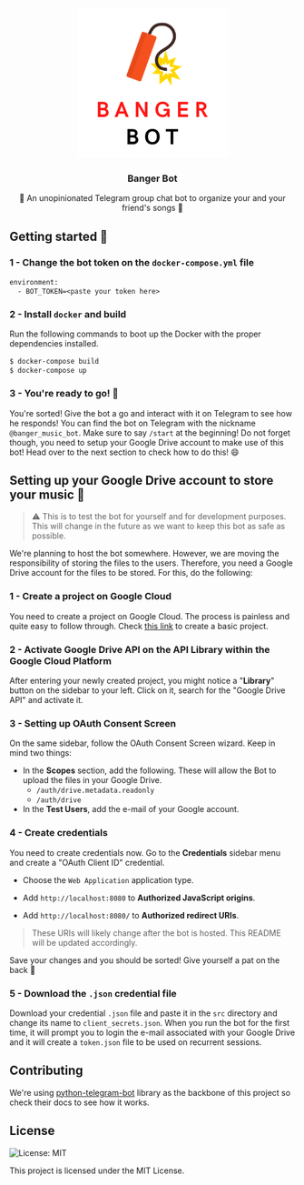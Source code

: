 <p align="center">
  <a href="https://github.com/othneildrew/Best-README-Template">
    <img src="./docs/logo.png" alt="Logo" >
  </a>

  <h3 align="center">Banger Bot</h3>

  <p align="center">
    🧨 An unopinionated Telegram group chat  bot to organize your and your friend's songs 🧨
  </p>
</p>

## Getting started :hatching_chick:

### 1 - Change the bot token on the `docker-compose.yml` file
```
environment:
  - BOT_TOKEN=<paste your token here>
```

### 2 - Install `docker` and build

Run the following commands to boot up the Docker with the proper dependencies installed.
```
$ docker-compose build
$ docker-compose up
```

### 3 - You're ready to go! :tada:

You're sorted! Give the bot a go and interact with it on Telegram to see how he responds! 
You can find the bot on Telegram with the nickname `@banger_music_bot`. 
Make sure to say `/start` at the beginning!
Do not forget though, you need to setup your Google Drive account to make use of this bot! 
Head over to the next section to check how to do this! :smile:

## Setting up your Google Drive account to store your music :musical_note:

> :warning: This is to test the bot for yourself and for development purposes. This will change in the future as we want to keep this bot as safe as possible.

We're planning to host the bot somewhere. However, we are moving the responsibility of storing the files to the users. 
Therefore, you need a Google Drive account for the files to be stored. For this, do the following:

### 1 - Create a project on Google Cloud
You need to create a project on Google Cloud. The process is painless and quite easy to follow through. 
Check [this link](https://developers.google.com/workspace/guides/create-project) to create a basic project.

### 2 - Activate Google Drive API on the API Library within the Google Cloud Platform
After entering your newly created project, you might notice a "**Library**" button on the sidebar to your left. 
Click on it, search for the "Google Drive API" and activate it.

### 3 - Setting up OAuth Consent Screen
On the same sidebar, follow the OAuth Consent Screen wizard. Keep in mind two things:
* In the **Scopes** section, add the following. These will allow the Bot to upload the files in your Google Drive.
    * `/auth/drive.metadata.readonly`
    * `/auth/drive`
* In the **Test Users**, add the e-mail of your Google account.

### 4 - Create credentials
You need to create credentials now. Go to the **Credentials** sidebar menu and create a "OAuth Client ID" credential. 

* Choose the `Web Application` application type.

* Add `http://localhost:8080` to **Authorized JavaScript origins**.

* Add `http://localhost:8080/` to **Authorized redirect URIs**.

> These URIs will likely change after the bot is hosted. This README will be updated accordingly.

Save your changes and you should be sorted! Give yourself a pat on the back :tada:

### 5 - Download the `.json` credential file
Download your credential `.json` file and paste it in the `src` directory and change its name to `client_secrets.json`.
When you run the bot for the first time, it will prompt you to login the e-mail associated with your Google Drive and it will create a `token.json` file to be used on recurrent sessions.

## Contributing

We're using  [python-telegram-bot](https://github.com/python-telegram-bot/python-telegram-bot) library as the backbone of this project so check their docs to see how it works.


## License
![License: MIT](https://shields.io/badge/license-MIT-green)


This project is licensed under the MIT License.
